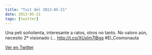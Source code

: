 ```yaml
---
title: "Tuit del 2013-05-21"
date: 2013-05-21
tags: [twitter]
---
```


Una peli soñolienta, interesante a ratos, otros no tanto. No valoro aún, necesito 2º visionado (... http://t.co/XUxlm7lBgg #El_Cosmonauta



[Ver en Twitter](https://twitter.com/i/web/status/336981032484089856)
